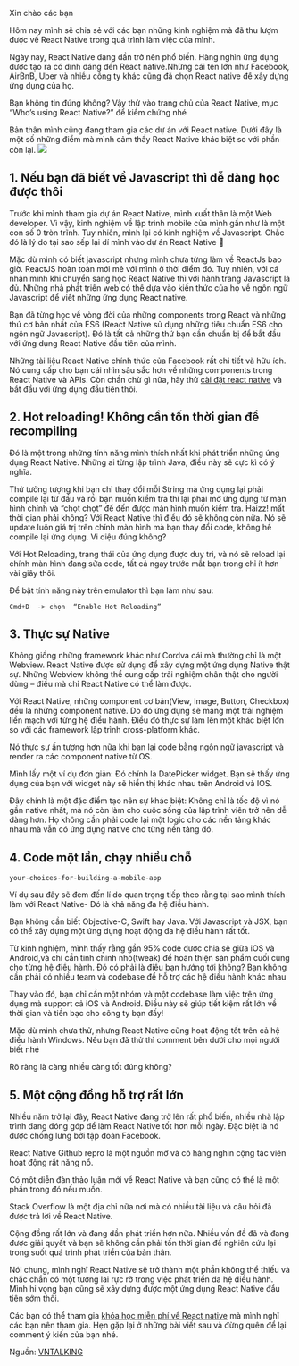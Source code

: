 Xin chào các bạn

Hôm nay mình sẽ chia sẻ với các bạn những kinh nghiệm mà đã thu lượm được về React Native trong quá trình làm việc của mình.

Ngày nay, React Native đang dần trở nên phổ biến. Hàng nghìn ứng dụng được tạo ra có dính dáng đến React native.Những cái tên lớn như Facebook, AirBnB, Uber và nhiều công ty khác cũng đã chọn React native để xây dựng ứng dụng của họ.

Bạn không tin đúng không? Vậy thử vào trang chủ của React Native, mục “Who’s using React Native?” để kiểm chứng nhé

Bản thân mình cũng đang tham gia các dự án với React native. Dưới đây là một số những điểm mà mình cảm thấy React Native khác biệt so với phần còn lại.
![](https://vntalking.com/wp-content/uploads/2018/07/vntalking_reactjs_reactnative.jpg)
## 1. Nếu bạn đã biết về Javascript thì dễ dàng học được thôi

Trước khi mình tham gia dự án React Native, mình xuất thân là một Web developer. Vì vậy, kinh nghiệm về lập trình mobile của mình gần như là một con số 0 tròn trĩnh. Tuy nhiên, mình lại có kinh nghiệm về Javascript. Chắc đó là lý do tại sao sếp lại dí mình vào dự án React Native 🙂

Mặc dù mình có biết javascript nhưng mình chưa từng làm về ReactJs bao giờ. ReactJS hoàn toàn mới mẻ với mình ở thời điểm đó. Tuy nhiên, với cá nhân mình khi chuyển sang học React Native thì với hành trang Javascript là đủ. Những  nhà phát triển web có thể dựa vào kiến thức của họ về ngôn ngữ Javascript để viết những ứng dụng React native.

Bạn đã từng học về vòng đời của những components trong React và những thứ cơ bản nhất của ES6 (React Native sử dụng những tiêu chuẩn ES6 cho ngôn ngữ Javascript). Đó là tất cả những thứ bạn cần chuẩn bị để bắt đầu với ứng dụng React Native đầu tiên của mình.

Những tài liệu React Native chính thức của Facebook rất chi tiết và hữu ích. Nó cung cấp cho bạn cái nhìn sâu sắc hơn về những components trong React Native và APIs.
Còn chần chừ gì nữa, hãy thử [cài đặt react native](https://vntalking.com/react-native-huong-dan-chi-tiet-cai-dat-moi-truong.html) và bắt đầu với ứng dụng đầu tiên thôi.
## 2. Hot reloading! Không cần tốn thời gian để recompiling

Đó là một trong những tính năng mình thích nhất khi phát triển những ứng dụng React Native. Những ai từng lập trình Java, điều này sẽ cực kì có ý nghĩa.

Thử tưởng tượng khi bạn chỉ thay đổi mỗi String mà ứng dụng lại phải compile lại từ đầu và rồi bạn muốn kiểm tra thì lại phải mở ứng dụng từ màn hình chính và “chọt chọt” để đến được màn hình muốn kiểm tra. Haizz! mất thời gian phải không? Với React Native thì điều đó sẽ không còn nữa. Nó sẽ update luôn giá trị trên chính màn hình mà bạn thay đổi code, không hề compile lại ứng dụng. Vi diệu đúng không?

Với Hot Reloading, trạng thái của ứng dụng được duy trì, và nó sẽ reload lại chính màn hình đang sửa code,  tất cả ngay trước mắt bạn trong chỉ ít hơn vài giây thôi.

Để bật tính năng này trên emulator thì bạn làm như sau:

    Cmd+D  -> chọn  “Enable Hot Reloading”

## 3. Thực sự Native

Không giống những framework khác như Cordva cái mà thường chỉ là một Webview. React Native được sử dụng để xây dựng một ứng dụng Native thật sự.  Những Webview không thể cung cấp trải nghiệm chân thật cho người dùng – điều mà chỉ React Native có thể làm được.

Với React Native, những component cơ bản(View, Image, Button, Checkbox) đều là những component native. Do đó ứng dụng sẽ mang một trải nghiệm liền mạch với từng hệ điều hành. Điều đó thực sự làm lên một khác biệt lớn so với các framework lập trình cross-platform khác.

Nó thực sự ấn tượng hơn nữa khi bạn lại code bằng ngôn ngữ javascript và render ra các component native từ OS.

Mình lấy một ví dụ đơn giản: Đó chính là DatePicker widget. Bạn sẽ thấy  ứng dụng của bạn với widget này sẽ hiển thị khác nhau trên Android và IOS.

Đây chính là một đặc điểm tạo nên sự khác biệt: Không chỉ là tốc độ vì nó gần native nhất, mà nó còn làm cho cuộc sống của lập trình viên trở nên dễ dàng hơn. Họ không cần phải code lại một logic cho các nền tảng khác nhau mà vẫn có ứng dụng native cho từng nền tảng đó.
## 4. Code một lần, chạy nhiều chỗ

`your-choices-for-building-a-mobile-app`

Ví dụ sau đây sẽ đem đến lí do quan trọng tiếp theo rằng tại sao mình thích làm với React Native- Đó là khả năng đa hệ điều hành.

Bạn không cần biết Objective-C, Swift hay Java. Với Javascript và JSX, bạn có thể xây dựng một ứng dụng hoạt động đa hệ điều hành rất tốt.

Từ kinh nghiệm, mình thấy rằng gần 95% code được chia sẻ giữa iOS và Android,và chỉ cần tinh chỉnh nhỏ(tweak) để hoàn thiện sản phẩm cuối cùng cho từng hệ điều hành. Đó có phải là điều bạn hướng tới không? Bạn không cần phải có nhiều team và codebase để hỗ trợ các hệ điều hành khác nhau

Thay vào đó, bạn chỉ cần một nhóm và một codebase làm việc trên ứng dụng mà support cả iOS và Android. Điều này sẽ giúp tiết kiệm rất lớn về thời gian và tiền bạc cho công ty bạn đấy!

Mặc dù mình chưa thử, nhưng React Native cũng hoạt động tốt trên cả hệ điều hành Windows. Nếu bạn đã thử thì comment bên dưới cho mọi ngưới biết nhé

Rõ ràng là càng nhiều càng tốt đúng không?
## 5. Một cộng đồng hỗ trợ rất lớn

Nhiều năm trở lại đây, React Native đang trở lên rất phổ biến, nhiều nhà lập trình đang đóng góp để làm React Native tốt hơn mỗi ngày. Đặc biệt là nó được chống lưng bởi tập đoàn Facebook.

React Native Github repro là một nguồn mở và có hàng nghìn cộng tác viên hoạt động rất năng nổ.

Có một diễn đàn thảo luận mới về React Native và bạn cũng có thể là một phần trong đó nếu muốn.

Stack Overflow là một địa chỉ nữa nơi mà có nhiều tài liệu và câu hỏi đã được trả lời về React Native.

Cộng đồng rất lớn và đang dần phát triển hơn nữa. Nhiều vấn đề đã và đang được giải quyết và bạn sẽ không cần phải tốn thời gian để nghiên cứu lại trong suốt quá trình phát triển của bản thân.

Nói chung, mình nghĩ React Native sẽ trở thành một phần không thể thiếu  và chắc chắn có một  tương lai rực rỡ trong việc phát triển đa hệ điều hành. Mình hi vọng bạn cũng sẽ xây dựng được một ứng dụng React Native đầu tiên sớm thôi.

Các bạn có thể tham gia [khóa học miễn phí về React native](https://vntalking.com/series/react-native-training-for-beginner) mà mình nghĩ các bạn nên tham gia. Hẹn gặp lại ở những bài viết sau và đừng quên để lại comment ý kiến của bạn nhé.

Nguồn: [VNTALKING](https://vntalking.com)